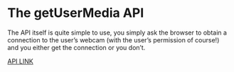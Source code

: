 <h1> The getUserMedia API </h1>
The API itself is quite simple to use, you simply ask the browser to obtain a connection to the user’s webcam (with the user’s permission of course!) and you either get the connection or you don’t.


<a href="https://w3c.github.io/mediacapture-main/getusermedia.html">API LINK</a>
